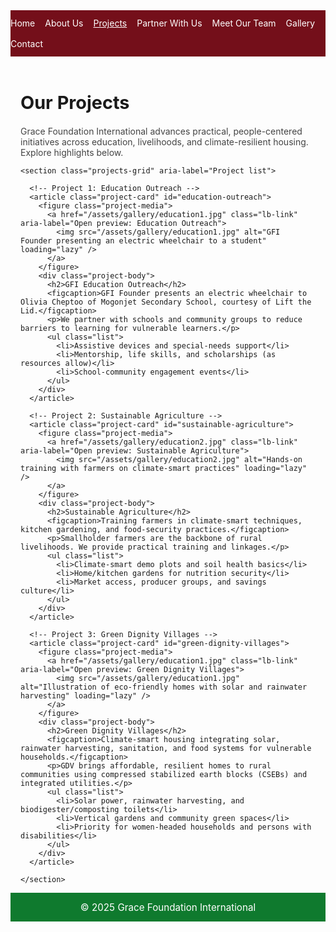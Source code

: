 <!DOCTYPE html>
<html lang="en">
<head>
  <meta charset="utf-8" />
  <meta name="viewport" content="width=device-width, initial-scale=1" />
  <title>Our Projects — Grace Foundation International</title>

  <!-- Global stylesheet (cache-busted). OK if this 404s; page-scoped CSS below is sufficient. -->
  <link rel="stylesheet" href="/style.css?v=20250903d" />

  <style>
    /* ======================= PAGE-SCOPED (NAMESPACED) ======================= */
    body.page-projects { --max-w: 1100px; }
    .page-projects .container { max-width: var(--max-w); margin-inline: auto; padding: 0 1rem; }

    /* Header band + nav (self-contained so other pages aren't affected) */
    .page-projects .site-header { background: #740f1a; color: #fff; }
    .page-projects .site-header .nav { display:flex; gap:1rem; align-items:center; flex-wrap:wrap; padding:.75rem 0; }
    .page-projects .site-header .nav a { color:#fff; text-decoration:none; }
    .page-projects .site-header .nav a[aria-current="page"] { text-decoration: underline; }

    .page-projects main { padding: 2rem 0 4rem; }
    .page-projects h1.page-title { font-size: clamp(1.8rem, 2.5vw, 2.4rem); margin: 0 0 1.25rem; text-decoration: none !important; border: 0 !important; }
    .page-projects p.lede { color: #444; max-width: 70ch; }

    .page-projects .projects-grid { display: grid; grid-template-columns: repeat(auto-fit, minmax(280px, 1fr)); gap: 1.25rem; margin-top: 1.5rem; }

    .page-projects .project-card { background: #fff; border-radius: 1rem; box-shadow: 0 6px 18px rgba(0,0,0,.08); overflow: hidden; display: flex; flex-direction: column; }
    .page-projects .project-media { position: relative; aspect-ratio: 16 / 9; overflow: hidden; }
    .page-projects .project-media img { width: 100%; height: 100%; object-fit: cover; display: block; cursor: zoom-in; }

    .page-projects .project-body { padding: 1rem 1rem 1.25rem; display: grid; gap: .5rem; }
    .page-projects .project-body h2 { font-size: 1.2rem; margin: 0; text-decoration:none !important; }
    .page-projects .project-body p { margin: 0; color: #333; }

    .page-projects figure { margin: 0; }
    .page-projects figcaption { font-style: italic; font-size: .95rem; color: #555; margin-top: .35rem; }

    .page-projects .list { padding-left: 1.1rem; margin: .25rem 0 0; color: #333; }
    .page-projects .list li { margin: .25rem 0; }

    /* Lightbox (completely self-contained) */
    .page-projects .lightbox { position: fixed; inset: 0; background: rgba(0,0,0,.85); display: none; align-items: center; justify-content: center; z-index: 99999; }
    .page-projects .lightbox.open { display: flex; }
    .page-projects .lightbox img { max-width: 92vw; max-height: 92vh; }
    .page-projects .lightbox button { position: absolute; top: 1rem; right: 1rem; font-size: 1.5rem; background: #fff; border: 0; border-radius: .5rem; padding: .35rem .6rem; cursor: pointer; }

    /* Footer ribbon helper */
    .page-projects .site-footer { background: #0f7a2e; color: #fff; padding: .85rem 0; }
    .page-projects .site-footer .container { display: flex; justify-content: center; align-items: center; font-size: .95rem; }
  </style>
</head>
<body class="page-projects">
  <!-- Shared site header/nav (kept self-contained here; doesn't alter other pages) -->
  <header class="site-header">
    <nav class="nav container" aria-label="Primary">
      <a href="/">Home</a>
      <a href="/about.html">About Us</a>
      <a href="/projects.html" aria-current="page">Projects</a>
      <a href="/partner.html">Partner With Us</a>
      <a href="/team.html">Meet Our Team</a>
      <a href="/gallery.html">Gallery</a>
      <a href="/contact.html">Contact</a>
    </nav>
  </header>

  <main class="container">
    <h1 class="page-title">Our Projects</h1>
    <p class="lede">Grace Foundation International advances practical, people-centered initiatives across education, livelihoods, and climate-resilient housing. Explore highlights below.</p>

    <section class="projects-grid" aria-label="Project list">

      <!-- Project 1: Education Outreach -->
      <article class="project-card" id="education-outreach">
        <figure class="project-media">
          <a href="/assets/gallery/education1.jpg" class="lb-link" aria-label="Open preview: Education Outreach">
            <img src="/assets/gallery/education1.jpg" alt="GFI Founder presenting an electric wheelchair to a student" loading="lazy" />
          </a>
        </figure>
        <div class="project-body">
          <h2>GFI Education Outreach</h2>
          <figcaption>GFI Founder presents an electric wheelchair to Olivia Cheptoo of Mogonjet Secondary School, courtesy of Lift the Lid.</figcaption>
          <p>We partner with schools and community groups to reduce barriers to learning for vulnerable learners.</p>
          <ul class="list">
            <li>Assistive devices and special-needs support</li>
            <li>Mentorship, life skills, and scholarships (as resources allow)</li>
            <li>School-community engagement events</li>
          </ul>
        </div>
      </article>

      <!-- Project 2: Sustainable Agriculture -->
      <article class="project-card" id="sustainable-agriculture">
        <figure class="project-media">
          <a href="/assets/gallery/education2.jpg" class="lb-link" aria-label="Open preview: Sustainable Agriculture">
            <img src="/assets/gallery/education2.jpg" alt="Hands-on training with farmers on climate-smart practices" loading="lazy" />
          </a>
        </figure>
        <div class="project-body">
          <h2>Sustainable Agriculture</h2>
          <figcaption>Training farmers in climate-smart techniques, kitchen gardening, and food-security practices.</figcaption>
          <p>Smallholder farmers are the backbone of rural livelihoods. We provide practical training and linkages.</p>
          <ul class="list">
            <li>Climate-smart demo plots and soil health basics</li>
            <li>Home/kitchen gardens for nutrition security</li>
            <li>Market access, producer groups, and savings culture</li>
          </ul>
        </div>
      </article>

      <!-- Project 3: Green Dignity Villages -->
      <article class="project-card" id="green-dignity-villages">
        <figure class="project-media">
          <a href="/assets/gallery/education1.jpg" class="lb-link" aria-label="Open preview: Green Dignity Villages">
            <img src="/assets/gallery/education1.jpg" alt="Illustration of eco-friendly homes with solar and rainwater harvesting" loading="lazy" />
          </a>
        </figure>
        <div class="project-body">
          <h2>Green Dignity Villages</h2>
          <figcaption>Climate-smart housing integrating solar, rainwater harvesting, sanitation, and food systems for vulnerable households.</figcaption>
          <p>GDV brings affordable, resilient homes to rural communities using compressed stabilized earth blocks (CSEBs) and integrated utilities.</p>
          <ul class="list">
            <li>Solar power, rainwater harvesting, and biodigester/composting toilets</li>
            <li>Vertical gardens and community green spaces</li>
            <li>Priority for women-headed households and persons with disabilities</li>
          </ul>
        </div>
      </article>

    </section>
  </main>

  <!-- Footer ribbon (kept local to this file) -->
  <footer class="site-footer">
    <div class="container">© 2025 Grace Foundation International</div>
  </footer>

  <!-- Lightweight lightbox logic -->
  <div class="lightbox" id="lb" aria-hidden="true" role="dialog" aria-label="Image preview">
    <button type="button" aria-label="Close preview" id="lb-close">✕</button>
    <img id="lb-img" alt="Expanded project image" />
  </div>

  <script>
    document.addEventListener('DOMContentLoaded', function(){
      const lb = document.getElementById('lb');
      const lbImg = document.getElementById('lb-img');
      const lbClose = document.getElementById('lb-close');

      function openLb(src){ if(!src) return; lbImg.src = src; lb.classList.add('open'); lb.setAttribute('aria-hidden','false'); }
      function closeLb(){ lb.classList.remove('open'); lb.setAttribute('aria-hidden','true'); lbImg.removeAttribute('src'); }

      // Anchor-based handler (most reliable across layouts/overlays)
      document.addEventListener('click', (e) => {
        const link = e.target.closest('a.lb-link');
        if (link) { e.preventDefault(); openLb(link.getAttribute('href')); return; }
        if (e.target === lb || e.target === lbClose) closeLb();
      });

      document.addEventListener('keydown', (e) => { if (e.key === 'Escape') closeLb(); });
    });
  </script>
</body>
</html>
